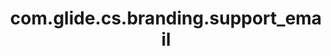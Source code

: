 ---
weight: 1678
layout: page
title: com.glide.cs.branding.support_email
description: ""
value: "support@example.com"
---
